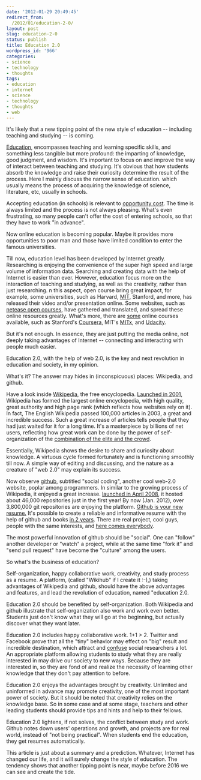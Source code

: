 ```yaml
---
date: '2012-01-29 20:49:45'
redirect_from:
  /2012/01/education-2-0/
layout: post
slug: education-2-0
status: publish
title: Education 2.0
wordpress_id: '966'
categories:
- science
- technology
- thoughts
tags:
- education
- internet
- science
- technology
- thoughts
- web
---
```


It's likely that a new tipping point of the new style of education -- including teaching and studying -- is coming.

[Education]( http://en.wikipedia.org/wiki/Portal:Education), encompasses teaching and learning specific skills, and something less tangible but more profound: the imparting of knowledge, good judgment, and wisdom. It's important to focus on and improve the way of interact between teaching and studying. It's obvious that how students absorb the knowledge and raise their curiosity determine the result of the process. Here I mainly discuss the narrow sense of education. which usually means the process of acquiring the knowledge of science, literature, etc, usually in schools.

Accepting education (in schools) is relevant to [opportunity cost](http://en.wikipedia.org/wiki/Opportunity_cost). The time is always limited and the process is not always pleasing. What's even frustrating, so many people can't offer the cost of entering schools, so that they have to work "in advance".

Now online education is becoming popular. Maybe it provides more opportunities to poor man and those have limited condition to enter the famous universities.

Till now, education level has been developed by Internet greatly. Researching is enjoying the convenience of the super high speed and large volume of information data. Searching and creating data with the help of Internet is easier than ever. However, education focus more on the interaction of teaching and studying, as well as the creativity, rather than just researching. n this aspect, open course bring great impact, for example, some universities, such as Harvard, [MIT](http://ocw.mit.edu/index.htm), Stanford, and more, has released their video and/or presentation online. Some websites, such as [netease open courses](http://open.163.com/), have gathered and translated, and spread these online resources greatly. What's more, there are [some](http://www.class-central.com/) online courses available, such as Stanford's [Coursera](http://www.cs101-class.org/hub.php), MIT's [MITx](http://mitx.mit.edu/), and [Udacity](http://www.udacity.com/).

But it's not enough. In essence, they are just putting the media online, not deeply taking advantages of Internet -- connecting and interacting with people much easier.

Education 2.0, with the help of web 2.0, is the key and next revolution in education and society, in my opinion.

What's it? The answer may hides in (inconspicuous) places: Wikipedia, and github.

Have a look inside [Wikipedia](http://en.wikipedia.org/), the free encyclopedia. [Launched in 2001](http://en.wikipedia.org/wiki/History_of_Wikipedia), Wikipedia has formed the largest online encyclopedia, with high quality, great authority and high page rank (which reflects how websites rely on it). In fact, The English Wikipedia passed 100,000 articles in 2003, a great and incredible success. Such a great increase of articles tells people that they had just waited for it for a long time. It's a masterpiece by billions of net users, reflecting how great work can be done by the power of self-organization of the [combination of the elite and the crowd](http://edouard-lopez.com/fac/ICPS%20-%20S7/Complexit%C3%A9/2008-Wikipedia-As-A-Complex-System/Power%20of%20the%20Few%20vs.%20Wisdom%20of%20the%20Crowd:%20Wikipedia%20and%20the%20Rise%20of%20the%20Bourgeoisie.pdf).

Essentially, Wikipedia shows the desire to share and curiosity about knowledge. A virtuous cycle formed fortunately and is functioning smoothly till now. A simple way of editing and discussing, and the nature as a creature of "web 2.0" may explain its success.

Now observe [github](https://github.com/), subtitled "social coding", another cool web-2.0 website, poplar among programmers. In similar to the growing process of Wikipedia, it enjoyed a great increase. [launched in April 2008](https://github.com/blog/40-we-launched), it hosted about 46,000 repositories just in the first year! By now (Jan. 2012), over 3,800,000  git repositories are enjoying the platform. [Github is your new resume.](http://code.dblock.org/github-is-your-new-resume) It's possible to create a reliable and informative resume with the help of github and books [in 2 years](http://mindhacks.cn/2011/11/04/how-to-interview-a-person-for-two-years/). There are real project, cool guys, people with the same interests, and [here comes everybody](http://www.amazon.com/Here-Comes-Everybody-Organizing-Organizations/dp/1594201536/).

The most powerful innovation of github should be "social". One can "follow" another developer or "watch" a project, while at the same time "fork it" and "send pull request" have become the "culture" among the users.

So what's the business of education?

Self-organization, happy collaborative work, creativity, and study process as a resume. A platform, (called "Wikihub" if I create it :-),) taking advantages of Wikipedia and github, should have the above advantages and features, and lead the revolution of education, named "education 2.0.

Education 2.0 should be benefited by self-organization. Both Wikipedia and github illustrate that self-organization also work and work even better. Students just don't know what they will go at the beginning, but actually discover what they want later.

Education 2.0 includes happy collaborative work. 1+1 > 2. Twitter and Facebook prove that all the "tiny" behavior may effect on "big" result and incredible destination, which attract and [confuse](http://www.amazon.com/Everything-Obvious-Once-Know-Answer/dp/0385531680/) social researchers a lot. An appropriate platform allowing students to study what they are really interested in may drive our society to new ways. Because they are interested in, so they are fond of and realize the necessity of learning other knowledge that they don't pay attention to before.

Education 2.0 enjoys the advantages brought by creativity. Unlimited and uninformed in advance may promote creativity, one of the most important power of society. But it should be noted that creativity relies on the knowledge base. So in some case and at some stage, teachers and other leading students should provide tips and hints and help to their fellows.

Education 2.0 lightens, if not solves, the conflict between study and work. Github notes down users' operations and growth, and projects are for real world, instead of "not being practical". When students end the education, they get resumes automatically.

This article is just about a summary and a prediction. Whatever, Internet has changed our life, and it will surely change the style of education. The tendency shows that another tipping point is near, maybe before 2016 we can see and create the tide.
